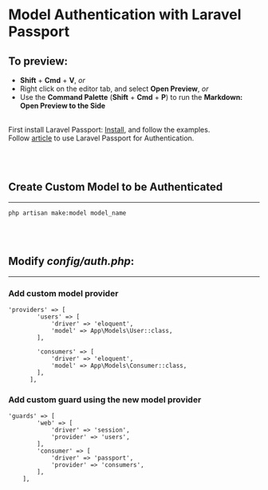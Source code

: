 # Model Authentication with Laravel Passport

## To preview: 

  * **Shift** + **Cmd** + **V**, _or_  
  * Right click on the editor tab, and select **Open Preview**, _or_  
  * Use the **Command Palette** (**Shift** + **Cmd** + **P**) to run the **Markdown: Open Preview to the Side**  

\
First install Laravel Passport: [Install](https://laravel.com/docs/9.x/passport#installation), and follow the examples.
\
Follow [article](https://www.toptal.com/laravel/passport-tutorial-auth-user-access) to use Laravel Passport for Authentication.  

<br></br>

## Create Custom Model to be Authenticated
***
<pre><code>php artisan make:model model_name</code></pre>



<br></br>
## Modify _config/auth.php_: 

***

  ### Add custom model provider  

  <pre><code>'providers' => [
        'users' => [
            'driver' => 'eloquent',
            'model' => App\Models\User::class,
        ],

        'consumers' => [
            'driver' => 'eloquent',
            'model' => App\Models\Consumer::class,
        ], 
      ],</code></pre>
 
  ### Add custom guard using the new model provider
  <pre><code>'guards' => [
        'web' => [
            'driver' => 'session',
            'provider' => 'users',
        ],
        'consumer' => [
            'driver' => 'passport',
            'provider' => 'consumers',
        ],
    ],</code></pre>
